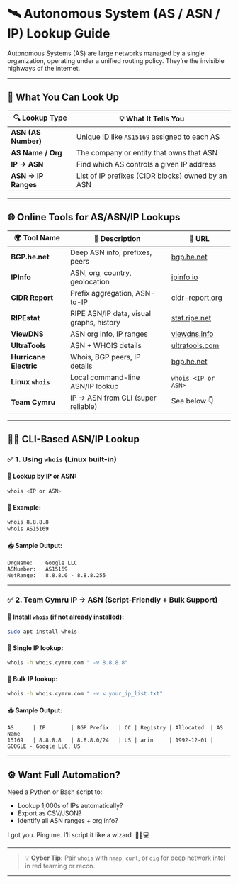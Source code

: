 
# 🛰️ Autonomous System (AS / ASN / IP) Lookup Guide

Autonomous Systems (AS) are large networks managed by a single organization, operating under a unified routing policy. They’re the invisible highways of the internet.

---

## 🚦 What You Can Look Up

| 🔍 Lookup Type      | 💡 What It Tells You                              |
| ------------------- | ------------------------------------------------- |
| **ASN (AS Number)** | Unique ID like `AS15169` assigned to each AS      |
| **AS Name / Org**   | The company or entity that owns that ASN          |
| **IP → ASN**        | Find which AS controls a given IP address         |
| **ASN → IP Ranges** | List of IP prefixes (CIDR blocks) owned by an ASN |

---

## 🌐 Online Tools for AS/ASN/IP Lookups

| 🌍 Tool Name           | 🔧 Description                           | 🔗 URL                                                     |
| ---------------------- | ---------------------------------------- | ---------------------------------------------------------- |
| **BGP.he.net**         | Deep ASN info, prefixes, peers           | [bgp.he.net](https://bgp.he.net)                           |
| **IPInfo**             | ASN, org, country, geolocation           | [ipinfo.io](https://ipinfo.io)                             |
| **CIDR Report**        | Prefix aggregation, ASN-to-IP            | [cidr-report.org](https://www.cidr-report.org)             |
| **RIPEstat**           | RIPE ASN/IP data, visual graphs, history | [stat.ripe.net](https://stat.ripe.net)                     |
| **ViewDNS**            | ASN org info, IP ranges                  | [viewdns.info](https://viewdns.info/asnlookup/)            |
| **UltraTools**         | ASN + WHOIS details                      | [ultratools.com](https://www.ultratools.com/tools/asnInfo) |
| **Hurricane Electric** | Whois, BGP peers, IP details             | [bgp.he.net](https://bgp.he.net)                           |
| **Linux `whois`**      | Local command-line ASN/IP lookup         | `whois <IP or ASN>`                                        |
| **Team Cymru**         | IP → ASN from CLI (super reliable)       | See below 👇                                               |

---

## 🧑‍💻 CLI-Based ASN/IP Lookup

### ✅ 1. Using `whois` (Linux built-in)

#### 🔹 Lookup by IP or ASN:

```bash
whois <IP or ASN>
```

#### 🔹 Example:

```bash
whois 8.8.8.8
whois AS15169
```

#### 📥 Sample Output:

```
OrgName:    Google LLC
ASNumber:   AS15169
NetRange:   8.8.8.0 - 8.8.8.255
```

---

### ✅ 2. Team Cymru IP → ASN (Script-Friendly + Bulk Support)

#### 🔹 Install `whois` (if not already installed):

```bash
sudo apt install whois
```

#### 🔹 Single IP lookup:

```bash
whois -h whois.cymru.com " -v 8.8.8.8"
```

#### 🔹 Bulk IP lookup:

```bash
whois -h whois.cymru.com " -v < your_ip_list.txt"
```

#### 📥 Sample Output:

```
AS      | IP        | BGP Prefix   | CC | Registry | Allocated  | AS Name
15169   | 8.8.8.8   | 8.8.8.0/24   | US | arin     | 1992-12-01 | GOOGLE - Google LLC, US
```

---

## ⚙️ Want Full Automation?

Need a Python or Bash script to:

* Lookup 1,000s of IPs automatically?
* Export as CSV/JSON?
* Identify all ASN ranges + org info?

I got you. Ping me. I’ll script it like a wizard. 🧙‍♂️💻

---

> 💡 **Cyber Tip:** Pair `whois` with `nmap`, `curl`, or `dig` for deep network intel in red teaming or recon.

---

